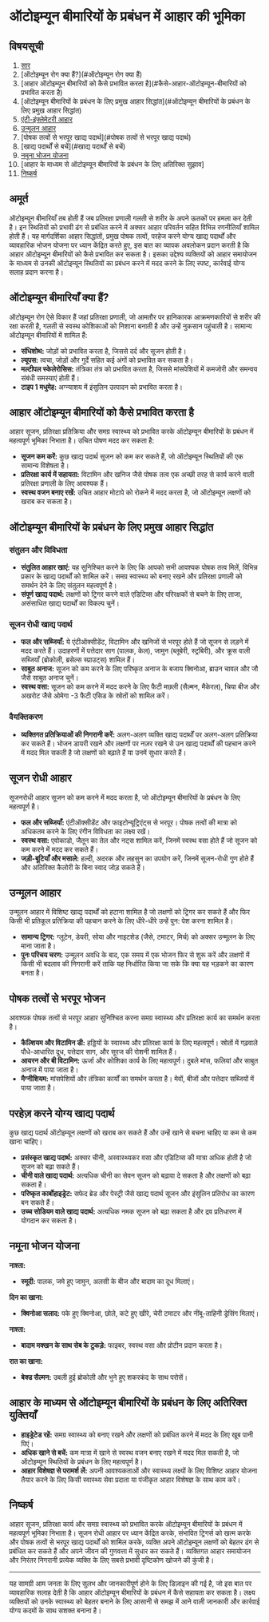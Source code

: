 # ऑटोइम्यून बीमारियों के प्रबंधन में आहार की भूमिका

## विषयसूची

1. [सार](#सार)
2. [ऑटोइम्यून रोग क्या हैं?](#ऑटोइम्यून रोग क्या हैं)
3. [आहार ऑटोइम्यून बीमारियों को कैसे प्रभावित करता है](#कैसे-आहार-ऑटोइम्यून-बीमारियों को प्रभावित करता है)
4. [ऑटोइम्यून बीमारियों के प्रबंधन के लिए प्रमुख आहार सिद्धांत](#ऑटोइम्यून बीमारियों के प्रबंधन के लिए प्रमुख आहार सिद्धांत)
5. [एंटी-इंफ्लेमेटरी आहार](#एंटी-इंफ्लेमेटरी-आहार)
6. [उन्मूलन आहार](#उन्मूलन-आहार)
7. [पोषक तत्वों से भरपूर खाद्य पदार्थ](#पोषक तत्वों से भरपूर खाद्य पदार्थ)
8. [खाद्य पदार्थों से बचें](#खाद्य पदार्थों से बचें)
9. [नमूना भोजन योजना](#नमूना-भोजन-योजना)
10. [आहार के माध्यम से ऑटोइम्यून बीमारियों के प्रबंधन के लिए अतिरिक्त सुझाव]
11. [निष्कर्ष](#निष्कर्ष)

## अमूर्त

ऑटोइम्यून बीमारियाँ तब होती हैं जब प्रतिरक्षा प्रणाली गलती से शरीर के अपने ऊतकों पर हमला कर देती है। इन स्थितियों को प्रभावी ढंग से प्रबंधित करने में अक्सर आहार परिवर्तन सहित विभिन्न रणनीतियाँ शामिल होती हैं। यह मार्गदर्शिका आहार सिद्धांतों, प्रमुख पोषक तत्वों, परहेज करने योग्य खाद्य पदार्थों और व्यावहारिक भोजन योजना पर ध्यान केंद्रित करते हुए, इस बात का व्यापक अवलोकन प्रदान करती है कि आहार ऑटोइम्यून बीमारियों को कैसे प्रभावित कर सकता है। इसका उद्देश्य व्यक्तियों को आहार समायोजन के माध्यम से उनकी ऑटोइम्यून स्थितियों का प्रबंधन करने में मदद करने के लिए स्पष्ट, कार्रवाई योग्य सलाह प्रदान करना है।

## ऑटोइम्यून बीमारियाँ क्या हैं?

ऑटोइम्यून रोग ऐसे विकार हैं जहां प्रतिरक्षा प्रणाली, जो आमतौर पर हानिकारक आक्रमणकारियों से शरीर की रक्षा करती है, गलती से स्वस्थ कोशिकाओं को निशाना बनाती है और उन्हें नुकसान पहुंचाती है। सामान्य ऑटोइम्यून बीमारियों में शामिल हैं:
- **संधिशोथ:** जोड़ों को प्रभावित करता है, जिससे दर्द और सूजन होती है।
- **ल्यूपस:** त्वचा, जोड़ों और गुर्दे सहित कई अंगों को प्रभावित कर सकता है।
- **मल्टीपल स्केलेरोसिस:** तंत्रिका तंत्र को प्रभावित करता है, जिससे मांसपेशियों में कमजोरी और समन्वय संबंधी समस्याएं होती हैं।
- **टाइप 1 मधुमेह:** अग्न्याशय में इंसुलिन उत्पादन को प्रभावित करता है।

## आहार ऑटोइम्यून बीमारियों को कैसे प्रभावित करता है

आहार सूजन, प्रतिरक्षा प्रतिक्रिया और समग्र स्वास्थ्य को प्रभावित करके ऑटोइम्यून बीमारियों के प्रबंधन में महत्वपूर्ण भूमिका निभाता है। उचित पोषण मदद कर सकता है:
- **सूजन कम करें:** कुछ खाद्य पदार्थ सूजन को कम कर सकते हैं, जो ऑटोइम्यून स्थितियों की एक सामान्य विशेषता है।
- **प्रतिरक्षा कार्य में सहायता:** विटामिन और खनिज जैसे पोषक तत्व एक अच्छी तरह से कार्य करने वाली प्रतिरक्षा प्रणाली के लिए आवश्यक हैं।
- **स्वस्थ वजन बनाए रखें:** उचित आहार मोटापे को रोकने में मदद करता है, जो ऑटोइम्यून लक्षणों को खराब कर सकता है।

## ऑटोइम्यून बीमारियों के प्रबंधन के लिए प्रमुख आहार सिद्धांत

### संतुलन और विविधता

- **संतुलित आहार खाएं:** यह सुनिश्चित करने के लिए कि आपको सभी आवश्यक पोषक तत्व मिलें, विभिन्न प्रकार के खाद्य पदार्थों को शामिल करें। समग्र स्वास्थ्य को बनाए रखने और प्रतिरक्षा प्रणाली को समर्थन देने के लिए संतुलन महत्वपूर्ण है।
- **संपूर्ण खाद्य पदार्थ:** लक्षणों को ट्रिगर करने वाले एडिटिव्स और परिरक्षकों से बचने के लिए ताजा, असंसाधित खाद्य पदार्थों का विकल्प चुनें।

### सूजन रोधी खाद्य पदार्थ

- **फल और सब्जियाँ:** ये एंटीऑक्सीडेंट, विटामिन और खनिजों से भरपूर होते हैं जो सूजन से लड़ने में मदद करते हैं। उदाहरणों में पत्तेदार साग (पालक, केल), जामुन (ब्लूबेरी, स्ट्रॉबेरी), और क्रूस वाली सब्जियाँ (ब्रोकोली, ब्रसेल्स स्प्राउट्स) शामिल हैं।
- **साबुत अनाज:** सूजन को कम करने के लिए परिष्कृत अनाज के बजाय क्विनोआ, ब्राउन चावल और जौ जैसे साबुत अनाज चुनें।
- **स्वस्थ वसा:** सूजन को कम करने में मदद करने के लिए फैटी मछली (सैल्मन, मैकेरल), चिया बीज और अखरोट जैसे ओमेगा -3 फैटी एसिड के स्रोतों को शामिल करें।

### वैयक्तिकरण

- **व्यक्तिगत प्रतिक्रियाओं की निगरानी करें:** अलग-अलग व्यक्ति खाद्य पदार्थों पर अलग-अलग प्रतिक्रिया कर सकते हैं। भोजन डायरी रखने और लक्षणों पर नज़र रखने से उन खाद्य पदार्थों की पहचान करने में मदद मिल सकती है जो लक्षणों को बढ़ाते हैं या उनमें सुधार करते हैं।

## सूजन रोधी आहार

सूजनरोधी आहार सूजन को कम करने में मदद करता है, जो ऑटोइम्यून बीमारियों के प्रबंधन के लिए महत्वपूर्ण है।

- **फल और सब्जियाँ:** एंटीऑक्सीडेंट और फाइटोन्यूट्रिएंट्स से भरपूर। पोषक तत्वों की मात्रा को अधिकतम करने के लिए रंगीन विविधता का लक्ष्य रखें।
- **स्वस्थ वसा:** एवोकाडो, जैतून का तेल और नट्स शामिल करें, जिनमें स्वस्थ वसा होते हैं जो सूजन को कम करने में मदद कर सकते हैं।
- **जड़ी-बूटियाँ और मसाले:** हल्दी, अदरक और लहसुन का उपयोग करें, जिनमें सूजन-रोधी गुण होते हैं और अतिरिक्त कैलोरी के बिना स्वाद जोड़ सकते हैं।

## उन्मूलन आहार

उन्मूलन आहार में विशिष्ट खाद्य पदार्थों को हटाना शामिल है जो लक्षणों को ट्रिगर कर सकते हैं और फिर किसी भी प्रतिकूल प्रतिक्रिया की पहचान करने के लिए धीरे-धीरे उन्हें पुन: पेश करना शामिल है।

- **सामान्य ट्रिगर:** ग्लूटेन, डेयरी, सोया और नाइटशेड (जैसे, टमाटर, मिर्च) को अक्सर उन्मूलन के लिए माना जाता है।
- **पुनः परिचय चरण:** उन्मूलन अवधि के बाद, एक समय में एक भोजन फिर से शुरू करें और लक्षणों में किसी भी बदलाव की निगरानी करें ताकि यह निर्धारित किया जा सके कि क्या यह भड़कने का कारण बनता है।

## पोषक तत्वों से भरपूर भोजन

आवश्यक पोषक तत्वों से भरपूर आहार सुनिश्चित करना समग्र स्वास्थ्य और प्रतिरक्षा कार्य का समर्थन करता है।

- **कैल्शियम और विटामिन डी:** हड्डियों के स्वास्थ्य और प्रतिरक्षा कार्य के लिए महत्वपूर्ण। स्रोतों में गढ़वाले पौधे-आधारित दूध, पत्तेदार साग, और सूरज की रोशनी शामिल हैं।
- **आयरन और बी विटामिन:** ऊर्जा और कोशिका कार्य के लिए महत्वपूर्ण। दुबले मांस, फलियां और साबुत अनाज में पाया जाता है।
- **मैग्नीशियम:** मांसपेशियों और तंत्रिका कार्यों का समर्थन करता है। मेवों, बीजों और पत्तेदार सब्जियों में पाया जाता है।

## परहेज़ करने योग्य खाद्य पदार्थ

कुछ खाद्य पदार्थ ऑटोइम्यून लक्षणों को खराब कर सकते हैं और उन्हें खाने से बचना चाहिए या कम से कम खाना चाहिए।

- **प्रसंस्कृत खाद्य पदार्थ:** अक्सर चीनी, अस्वास्थ्यकर वसा और एडिटिव्स की मात्रा अधिक होती है जो सूजन को बढ़ा सकते हैं।
- **चीनी वाले खाद्य पदार्थ:** अत्यधिक चीनी का सेवन सूजन को बढ़ावा दे सकता है और लक्षणों को बढ़ा सकता है।
- **परिष्कृत कार्बोहाइड्रेट:** सफेद ब्रेड और पेस्ट्री जैसे खाद्य पदार्थ सूजन और इंसुलिन प्रतिरोध का कारण बन सकते हैं।
- **उच्च सोडियम वाले खाद्य पदार्थ:** अत्यधिक नमक सूजन को बढ़ा सकता है और द्रव प्रतिधारण में योगदान कर सकता है।

## नमूना भोजन योजना

**नाश्ता:**
- **स्मूदी:** पालक, जमे हुए जामुन, अलसी के बीज और बादाम का दूध मिलाएं।

**दिन का खाना:**
- **क्विनोआ सलाद:** पके हुए क्विनोआ, छोले, कटे हुए खीरे, चेरी टमाटर और नींबू-ताहिनी ड्रेसिंग मिलाएं।

**नाश्ता:**
- **बादाम मक्खन के साथ सेब के टुकड़े:** फाइबर, स्वस्थ वसा और प्रोटीन प्रदान करता है।

**रात का खाना:**
- **बेक्ड सैल्मन:** उबली हुई ब्रोकोली और भुने हुए शकरकंद के साथ परोसें।

## आहार के माध्यम से ऑटोइम्यून बीमारियों के प्रबंधन के लिए अतिरिक्त युक्तियाँ

- **हाइड्रेटेड रहें:** समग्र स्वास्थ्य को बनाए रखने और लक्षणों को प्रबंधित करने में मदद के लिए खूब पानी पिएं।
- **अधिक खाने से बचें:** कम मात्रा में खाने से स्वस्थ वजन बनाए रखने में मदद मिल सकती है, जो ऑटोइम्यून स्थितियों के प्रबंधन के लिए महत्वपूर्ण है।
- **आहार विशेषज्ञ से परामर्श लें:** अपनी आवश्यकताओं और स्वास्थ्य लक्ष्यों के लिए विशिष्ट आहार योजना तैयार करने के लिए किसी स्वास्थ्य सेवा प्रदाता या पंजीकृत आहार विशेषज्ञ के साथ काम करें।

## निष्कर्ष

आहार सूजन, प्रतिरक्षा कार्य और समग्र स्वास्थ्य को प्रभावित करके ऑटोइम्यून बीमारियों के प्रबंधन में महत्वपूर्ण भूमिका निभाता है। सूजन रोधी आहार पर ध्यान केंद्रित करके, संभावित ट्रिगर्स को खत्म करके और पोषक तत्वों से भरपूर खाद्य पदार्थों को शामिल करके, व्यक्ति अपने ऑटोइम्यून लक्षणों को बेहतर ढंग से प्रबंधित कर सकते हैं और अपने जीवन की गुणवत्ता में सुधार कर सकते हैं। व्यक्तिगत आहार समायोजन और निरंतर निगरानी प्रत्येक व्यक्ति के लिए सबसे प्रभावी दृष्टिकोण खोजने की कुंजी है।

---
यह सामग्री आम जनता के लिए सुलभ और जानकारीपूर्ण होने के लिए डिज़ाइन की गई है, जो इस बात पर व्यावहारिक सलाह देती है कि आहार ऑटोइम्यून बीमारियों के प्रबंधन में कैसे सहायता कर सकता है। लक्ष्य व्यक्तियों को उनके स्वास्थ्य को बेहतर बनाने के लिए आसानी से समझ में आने वाली जानकारी और कार्रवाई योग्य कदमों के साथ सशक्त बनाना है।
